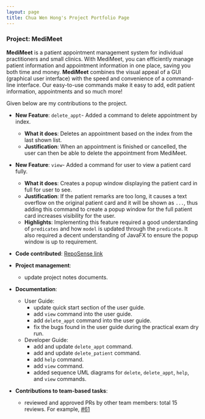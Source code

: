 ```yaml
---
layout: page
title: Chua Wen Hong's Project Portfolio Page
---
```


### Project: MediMeet

**MediMeet** is a patient appointment management system for individual practitioners and small clinics. With MediMeet, you can efficiently manage patient information and appointment information in one place, saving you both time and money.
**MediMeet** combines the visual appeal of a GUI (graphical user interface) with the speed and convenience of a command-line interface. Our easy-to-use commands make it easy to add, edit patient information, appointments and so much more!

Given below are my contributions to the project.

* **New Feature**: `delete_appt`- Added a command to delete appointment by index.
  * **What it does**: Deletes an appointment based on the index from the last shown list.
  * **Justification**: When an appointment is finished or cancelled, the user can then be able to delete the appointment from MediMeet.

* **New Feature**: `view`- Added a command for user to view a patient card fully.
    * **What it does**: Creates a popup window displaying the patient card in full for user to see.
    * **Justification**: If the patient remarks are too long, it causes a text overflow on the original patient card and it will be shown as `...`, thus adding this command to create a popup window for the full patient card increases visibility for the user.
    * **Highlights**: Implementing this feature required a good understanding of `predicates` and how `model` is updated through the `predicate`. It also required a decent understanding of JavaFX to ensure the popup window is up to requirement.

* **Code contributed**: [RepoSense link](https://nus-cs2103-ay2223s2.github.io/tp-dashboard/?search=runoutofit&breakdown=true&sort=groupTitle&sortWithin=title&since=2023-02-17&timeframe=commit&mergegroup=&groupSelect=groupByRepos&checkedFileTypes=docs~functional-code~test-code~other)

* **Project management**:
    * update project notes documents.

* **Documentation**:
    * User Guide:
        * update quick start section of the user guide.
        * add `view` command into the user guide.
        * add `delete_appt` command into the user guide.
        * fix the bugs found in the user guide during the practical exam dry run.
    * Developer Guide:
        * add and update `delete_appt` command.
        * add and update `delete_patient` command.
        * add `help` command.
        * add `view` command.
        * added sequence UML diagrams for `delete`, `delete_appt`, `help`, and `view` commands.

* **Contributions to team-based tasks**:
    * reviewed and approved PRs by other team members: total 15 reviews. For example, [#61](https://github.com/AY2223S2-CS2103T-W12-4/tp/pull/61)
